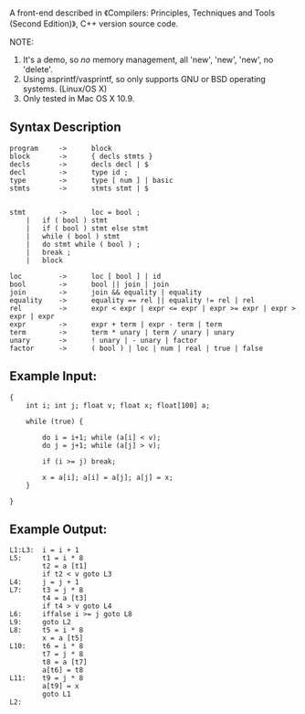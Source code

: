 
A front-end described in 《Compilers: Principles, Techniques and Tools (Second Edition)》, C++ version source code.

NOTE: 

1. It's a demo, so *no* memory management, all 'new', 'new', 'new', no 'delete'.
2. Using asprintf/vasprintf, so only supports GNU or BSD operating systems. (Linux/OS X)
3. Only tested in Mac OS X 10.9.

Syntax Description
-------------------------------------------------------------------------------------
	program     ->      block
	block       ->      { decls stmts }
	decls       ->      decls decl | $
	decl        ->      type id ;
	type        ->      type [ num ] | basic
	stmts       ->      stmts stmt | $


	stmt        ->      loc = bool ;
        |   if ( bool ) stmt
        |   if ( bool ) stmt else stmt
        |   while ( bool ) stmt
        |   do stmt while ( bool ) ;
        |   break ;
        |   block
        
	loc         ->      loc [ bool ] | id
	bool        ->      bool || join | join
	join        ->      join && equality | equality
	equality    ->      equality == rel || equality != rel | rel
	rel         ->      expr < expr | expr <= expr | expr >= expr | expr > expr | expr
	expr        ->      expr + term | expr - term | term
	term        ->      term * unary | term / unary | unary
	unary       ->      ! unary | - unary | factor
	factor      ->      ( bool ) | loc | num | real | true | false



Example Input:
-------------------------------------------------------------------------------------
	{
		int i; int j; float v; float x; float[100] a;
	
		while (true) {
	
			do i = i+1; while (a[i] < v);
			do j = j+1; while (a[j] > v);
	
			if (i >= j) break;
	
			x = a[i]; a[i] = a[j]; a[j] = x;
		}
	
	}
	


Example Output:
-------------------------------------------------------------------------------------
	L1:L3:	i = i + 1
	L5:     t1 = i * 8
	        t2 = a [t1]
	        if t2 < v goto L3
	L4:     j = j + 1
	L7:     t3 = j * 8
	        t4 = a [t3]
	        if t4 > v goto L4
	L6:     iffalse i >= j goto L8
	L9:     goto L2
	L8:     t5 = i * 8
	        x = a [t5]
	L10:	t6 = i * 8
	        t7 = j * 8
	        t8 = a [t7]
	        a[t6] = t8
	L11:	t9 = j * 8
	        a[t9] = x
	        goto L1
	L2:
	

